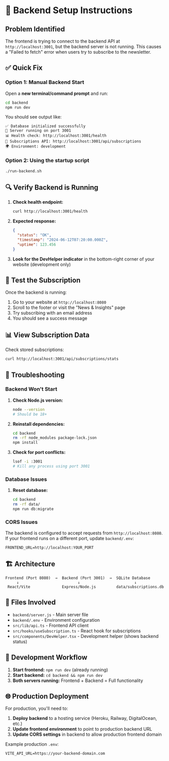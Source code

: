 # 🚀 Backend Setup Instructions

## Problem Identified

The frontend is trying to connect to the backend API at `http://localhost:3001`, but the backend server is not running. This causes a "Failed to fetch" error when users try to subscribe to the newsletter.

## ✅ Quick Fix

### Option 1: Manual Backend Start

Open a **new terminal/command prompt** and run:

```bash
cd backend
npm run dev
```

You should see output like:

```
✅ Database initialized successfully
🚀 Server running on port 3001
📊 Health check: http://localhost:3001/health
📧 Subscriptions API: http://localhost:3001/api/subscriptions
🌍 Environment: development
```

### Option 2: Using the startup script

```bash
./run-backend.sh
```

## 🔍 Verify Backend is Running

1. **Check health endpoint:**

   ```bash
   curl http://localhost:3001/health
   ```

2. **Expected response:**

   ```json
   {
     "status": "OK",
     "timestamp": "2024-06-12T07:20:00.000Z",
     "uptime": 123.456
   }
   ```

3. **Look for the DevHelper indicator** in the bottom-right corner of your website (development only)

## 🧪 Test the Subscription

Once the backend is running:

1. Go to your website at `http://localhost:8080`
2. Scroll to the footer or visit the "News & Insights" page
3. Try subscribing with an email address
4. You should see a success message

## 📊 View Subscription Data

Check stored subscriptions:

```bash
curl http://localhost:3001/api/subscriptions/stats
```

## 🔧 Troubleshooting

### Backend Won't Start

1. **Check Node.js version:**

   ```bash
   node --version
   # Should be 18+
   ```

2. **Reinstall dependencies:**

   ```bash
   cd backend
   rm -rf node_modules package-lock.json
   npm install
   ```

3. **Check for port conflicts:**
   ```bash
   lsof -i :3001
   # Kill any process using port 3001
   ```

### Database Issues

1. **Reset database:**
   ```bash
   cd backend
   rm -rf data/
   npm run db:migrate
   ```

### CORS Issues

The backend is configured to accept requests from `http://localhost:8080`. If your frontend runs on a different port, update `backend/.env`:

```
FRONTEND_URL=http://localhost:YOUR_PORT
```

## 🏗️ Architecture

```
Frontend (Port 8080)  →  Backend (Port 3001)  →  SQLite Database
     ↓                          ↓                        ↓
 React/Vite              Express/Node.js         data/subscriptions.db
```

## 📁 Files Involved

- `backend/server.js` - Main server file
- `backend/.env` - Environment configuration
- `src/lib/api.ts` - Frontend API client
- `src/hooks/useSubscription.ts` - React hook for subscriptions
- `src/components/DevHelper.tsx` - Development helper (shows backend status)

## 🔄 Development Workflow

1. **Start frontend:** `npm run dev` (already running)
2. **Start backend:** `cd backend && npm run dev`
3. **Both servers running:** Frontend + Backend = Full functionality

## 🌐 Production Deployment

For production, you'll need to:

1. **Deploy backend** to a hosting service (Heroku, Railway, DigitalOcean, etc.)
2. **Update frontend environment** to point to production backend URL
3. **Update CORS settings** in backend to allow production frontend domain

Example production `.env`:

```
VITE_API_URL=https://your-backend-domain.com
```
